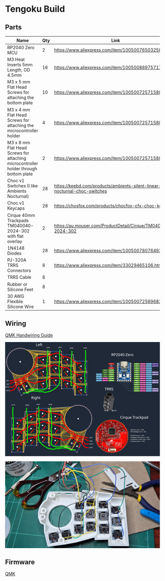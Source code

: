 # Tengoku Build

## Parts

| Name                                                                                 | Qty | Link                                                                        |
| ------------------------------------------------------------------------------------ | --- | --------------------------------------------------------------------------- |
| RP2040 Zero MCU                                                                      | 2   | <https://www.aliexpress.com/item/1005007650325892.html>                     |
| M3 Heat Inserts 5mm Length, OD 4.5mm                                                 | 16  | <https://www.aliexpress.com/item/1005008897571758.html>                     |
| M3 x 5 mm Flat Head Screws for attaching the bottom plate                            | 10  | <https://www.aliexpress.com/item/1005007257158892.html>                     |
| M3 x 4 mm Flat Head Screws for attaching the microcontroller holder                  | 4   | <https://www.aliexpress.com/item/1005007257158892.html>                     |
| M3 x 8 mm Flat Head Screws for attaching microcontroller holder through bottom plate | 2   | <https://www.aliexpress.com/item/1005007257158892.html>                     |
| Choc v1 Switches (I like Ambients Nocturnal)                                         | 28  | <https://keebd.com/products/ambients-silent-linear-nocturnal-choc-switches> |
| Choc v1 Keycaps                                                                      | 28  | <https://chosfox.com/products/chocfox-cfx-choc-keycaps>                     |
| Cirque 40mm Trackpads TM040040-2024-302 with flat overlay                            | 2   | <https://au.mouser.com/ProductDetail/Cirque/TM040040-2024-302>              |
| 1N4148 Diodes                                                                        | 28  | <https://www.aliexpress.com/item/1005007807649334.html>                     |
| PJ-320A TRRS Connectors                                                              | 8   | <https://www.aliexpress.com/item/33029465106.html>                          |
| TRRS Cable                                                                           | 8   |                                                                             |
| Rubber or Silicone Feet                                                              | 8   |                                                                             |
| 30 AWG Flexible Silicone Wire                                                        | 1   | <https://www.aliexpress.com/item/1005007256968315.html>                     |

## Wiring

[QMK Handwiring Guide](https://docs.qmk.fm/hand_wire)

![Schematic](./images/schematic.png)

![Build](./images/build.jpg)

## Firmware

[QMK](https://github.com/dlip/qmk_firmware/tree/dlip/keyboards/dlip/tengoku)
